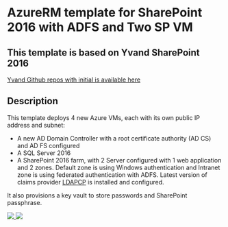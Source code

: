 # AzureRM template for SharePoint 2016 with ADFS and Two SP VM 

## This template is based on Yvand SharePoint 2016 

[Yvand Github repos with initial is available here](https://github.com/Yvand/AzureRM-Templates/tree/master/SharePoint/SP16-ADFS)

## Description
This template deploys 4 new Azure VMs, each with its own public IP address and subnet:
* A new AD Domain Controller with a root certificate authority (AD CS) and AD FS configured
* A SQL Server 2016
* A SharePoint 2016 farm, with 2 Server configured with 1 web application and 2 zones. Default zone is using Windows authentication and Intranet zone is using federated authentication with ADFS. Latest version of claims provider [LDAPCP](https://ldapcp.codeplex.com/) is installed and configured.

It also provisions a key vault to store passwords and SharePoint passphrase.

<a href="https://portal.azure.com/#create/Microsoft.Template/uri/https%3A%2F%2Fgithub.com%2FDovives%2FAzure%2Fraw%2FDev%2FAzureRM-Templates%2FIaaS%2FSP16Farm-4VM-NHA-ADFS%2Fazuredeploy.json" target="_blank">
    <img src="http://azuredeploy.net/deploybutton.png"/>
</a>
<a href="http://armviz.io/#/?load=https%3A%2F%2Fgithub.com%2FDovives%2FAzure%2Fraw%2FDev%2FAzureRM-Templates%2FIaaS%2FSP16Farm-4VM-NHA-ADFS%2Fazuredeploy.json" target="_blank">
    <img src="http://armviz.io/visualizebutton.png"/>
</a>

